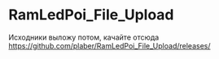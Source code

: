 # RamLedPoi_File_Upload

Исходники выложу потом, качайте отсюда https://github.com/plaber/RamLedPoi_File_Upload/releases/
